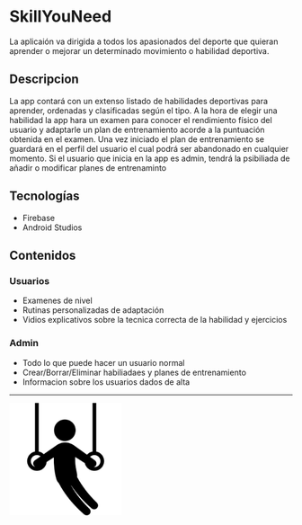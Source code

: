 # SkillYouNeed
La aplicaión va dirigida a todos los apasionados del deporte que quieran aprender o mejorar un determinado movimiento o habilidad deportiva.
## Descripcion
La app contará con un extenso listado de habilidades deportivas para aprender, ordenadas y clasificadas según el tipo. A la hora de elegir una habilidad la app hara un examen para conocer el rendimiento físico del usuario y adaptarle un plan de entrenamiento acorde a la puntuación obtenida en el examen. Una vez iniciado el plan de entrenamiento se guardará en el perfil del usuario el cual podrá ser abandonado en cualquier momento.
Si el usuario que inicia en la app es admin, tendrá la psibiliada de añadir o modificar planes de entrenaminto
## Tecnologías
 - Firebase
 - Android Studios
## Contenidos
### Usuarios
- Examenes de nivel
- Rutinas personalizadas de adaptación
- Vidios explicativos sobre la tecnica correcta de la habilidad y ejercicios
### Admin
- Todo lo que puede hacer un usuario normal
- Crear/Borrar/Eliminar habiliadaes y planes de entrenamiento
- Informacion sobre los usuarios dados de alta
<hr>
<img src="https://github.com/diegomartinezalaminos/SkillYouNeed/blob/main/logo.png" alt="Error al cargar la imagen" width="200" height="200">
